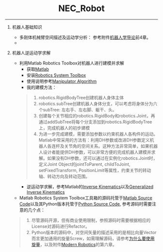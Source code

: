 # <center> NEC_Robot <center>
---

1. 机器人基础知识  
    * 多刚体机械臂空间描述及运动学分析： 参考附件[机器人学导论](./机器人学导论.pdf)前4章。
    * 

2. 机器人逆运动学求解
    * 利用Matlab Robotics Toolbox对机器人进行建模并求解
      * 获取[Matlab](https://ww2.mathworks.cn/products/get-matlab.html?s_tid=gn_getml)
      * 安装[Robotics System Toolbox](http://petercorke.com/wordpress/toolboxes/robotics-toolbox)
      * 使用说明参考[Manipulator Algorithm](https://ww2.mathworks.cn/help/robotics/manipulators.html)
      * 我的建模方法：
      > 1. robotics.RigidBodyTree创建机器人身体主体
      > 2. robotics.subTree创建机器人身体分支，可以考虑将身体分为六个subTree: 左右手、左右脚、躯干、头。
      > 3. 创建每个关节相应的robotics.RigidBody和robotics.Joint，再通过addSubTree将每个分支添加到robotics.RigidBodyTree上，完成机器人的初步建模
      > 4. 为进一步完成建模，需要添加参数以约束机器人各构件的运动。Matlab中常采用的方法有：利用DH参数或改进DH参数定义机器人各连杆及关节角的空间关系。这种方法非常简单，如果机器人设计者能提供DH参数，可以非常方便的完成机器人建模并求解。如果没有DH参数，还可以通过在实例化robotics.Joint时，定义Joint Object的jointToParent, childToJoint, setFixedTransform, PositionLimit等属性，约束关节的转动轴、转动方向及转动范围。
      * 逆运动学求解，参考Matlab的[Inverse Kinematics](https://ww2.mathworks.cn/help/robotics/ref/robotics.inversekinematics-system-object.html)以及[Generalized Inverse Kinematics](https://ww2.mathworks.cn/help/robotics/ref/robotics.generalizedinversekinematics-system-object.html)
    * Matlab Robotics System Toolbox工具箱的源码托管于[Matlab Source Code](https://github.com/petercorke/robotics-toolbox-matlab)以及其Python版本托管于[Python Source Code](https://github.com/adityadua24/robopy), 参考源码时需要注意的几个点：
    > 1. 尽管源码开源，但有商业使用限制，参照源码时需要根据相应的License对源码进行Refactor。
    > 2. Python版本的源码中，对空间矢量的描述采用的是相比向量Vector而言更加通用的旋量Screw，如需理解源码，请参考[为什么要使用旋量](https://zhuanlan.zhihu.com/p/33156814)，以及附件[Modern Robotics](./Modern_Robotics.pdf)的第六章。
